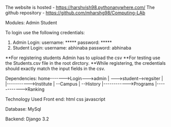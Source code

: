 The website is hosted -  https://harshvish98.pythonanywhere.com/
The github repository - https://github.com/mharshg98/Computing-LAb

Modules:
Admin
Student

To login use the following credentials:
1. Admin Login:
	username: *****
	password: *****
2. Student Login:
	username: abhinaba
	password: abhinaba
	
**For registering students Admin has to upload the csv
**For testing use the Students.csv file in the root dirctory.
**While registering, the credentials should exactly match the input fields in the csv.


Dependencies:
home------->Login--->admin
|		  --->student-->regsiter
|
|----------->Institute
|		--Campus
|		--History
|------------>Programs
|------------>Ranking


Technology Used
Front end:
html
css
javascript

Database:
MySql

Backend:
Django 3.2
